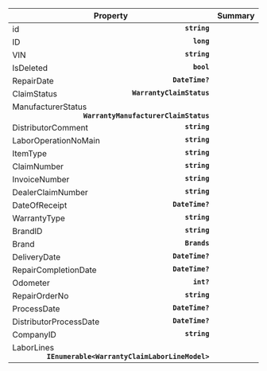 
| Property | Summary |
|----------|---------|
| id <strong style='float: right;'>``string``</strong> |  |
| ID <strong style='float: right;'>``long``</strong> |  |
| VIN <strong style='float: right;'>``string``</strong> |  |
| IsDeleted <strong style='float: right;'>``bool``</strong> |  |
| RepairDate <strong style='float: right;'>``DateTime?``</strong> |  |
| ClaimStatus <strong style='float: right;'>``WarrantyClaimStatus``</strong> |  |
| ManufacturerStatus <strong style='float: right;'>``WarrantyManufacturerClaimStatus``</strong> |  |
| DistributorComment <strong style='float: right;'>``string``</strong> |  |
| LaborOperationNoMain <strong style='float: right;'>``string``</strong> |  |
| ItemType <strong style='float: right;'>``string``</strong> |  |
| ClaimNumber <strong style='float: right;'>``string``</strong> |  |
| InvoiceNumber <strong style='float: right;'>``string``</strong> |  |
| DealerClaimNumber <strong style='float: right;'>``string``</strong> |  |
| DateOfReceipt <strong style='float: right;'>``DateTime?``</strong> |  |
| WarrantyType <strong style='float: right;'>``string``</strong> |  |
| BrandID <strong style='float: right;'>``string``</strong> |  |
| Brand <strong style='float: right;'>``Brands``</strong> |  |
| DeliveryDate <strong style='float: right;'>``DateTime?``</strong> |  |
| RepairCompletionDate <strong style='float: right;'>``DateTime?``</strong> |  |
| Odometer <strong style='float: right;'>``int?``</strong> |  |
| RepairOrderNo <strong style='float: right;'>``string``</strong> |  |
| ProcessDate <strong style='float: right;'>``DateTime?``</strong> |  |
| DistributorProcessDate <strong style='float: right;'>``DateTime?``</strong> |  |
| CompanyID <strong style='float: right;'>``string``</strong> |  |
| LaborLines <strong style='float: right;'>``IEnumerable<WarrantyClaimLaborLineModel>``</strong> |  |
